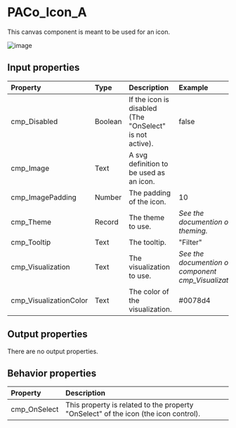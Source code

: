 # PACo_Icon_A

This canvas component is meant to be used for an icon.

![image](https://user-images.githubusercontent.com/35654198/235982529-0462740c-eb45-43df-bdff-ae6ea18e2514.png)

## **Input properties**

| Property | Type | Description | Example |
| :--- | :--- | :--- | :--- |
| cmp_Disabled | Boolean | If the icon is disabled (The "OnSelect" is not active). | false |
| cmp_Image | Text | A svg definition to be used as an icon. |  |
| cmp_ImagePadding | Number | The padding of the icon. | 10 |
| cmp_Theme | Record | The theme to use. | *See the documention on theming.* |
| cmp_Tooltip | Text | The tooltip. | "Filter" |
| cmp_Visualization | Text | The visualization to use. | *See the documention on the component cmp_Visualization_A.* |
| cmp_VisualizationColor | Text | The color of the visualization. | #0078d4 |

## **Output properties**

There are no output properties.

## **Behavior properties**

| Property | Description |
| :--- | :--- |
| cmp_OnSelect | This property is related to the property "OnSelect" of the icon (the icon control). |
